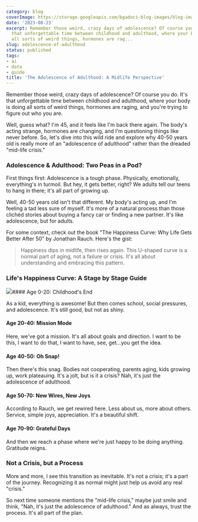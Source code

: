 ```yaml
---
category: blog
coverImage: https://storage.googleapis.com/bgadoci-blog-images/blog-images/images/blog-images/blog-post-images/ragmann22_a_pixar_style_image_of_a_fit_middle-aged_man_stressin_d3ca3433-55a9-49ba-b02c-2622d296878e.png
date: '2023-08-23'
excerpt: Remember those weird, crazy days of adolescence? Of course you do. It&#x27;s
  that unforgettable time between childhood and adulthood, where your body is doing
  all sorts of weird things, hormones are rag...
slug: adolescence-of-adulthood
status: published
tags:
- ai
- data
- guide
title: 'The Adolescence of Adulthood: A Midlife Perspective'
---
```


Remember those weird, crazy days of adolescence? Of course you do. It's that unforgettable time between childhood and adulthood, where your body is doing all sorts of weird things, hormones are raging, and you're trying to figure out who you are.

Well, guess what? I'm 45, and it feels like I'm back there again. The body's acting strange, hormones are changing, and I'm questioning things like never before. So, let's dive into this wild ride and explore why 40-50 years old is really more of an "adolescence of adulthood" rather than the dreaded "mid-life crisis."

### Adolescence & Adulthood: Two Peas in a Pod?

First things first: Adolescence is a tough phase. Physically, emotionally, everything's in turmoil. But hey, it gets better, right? We adults tell our teens to hang in there; it's all part of growing up.

Well, 40-50 years old isn't that different. My body's acting up, and I'm feeling a tad less sure of myself. It's more of a natural process than those clichéd stories about buying a fancy car or finding a new partner. It's like adolescence, but for adults.

For some context, check out the book "The Happiness Curve: Why Life Gets Better After 50" by Jonathan Rauch. Here's the gist:

> Happiness dips in midlife, then rises again. This U-shaped curve is a normal part of aging, not a failure or crisis. It's all about understanding and embracing this pattern.



### Life's Happiness Curve: A Stage by Stage Guide

![](https://storage.googleapis.com/bgadoci-blog-images/blog-images/images/blog-images/blog-post-images/image_3.jpg)#### Age 0-20: Childhood's End

As a kid, everything is awesome! But then comes school, social pressures, and adolescence. It's still good, but not as shiny.

#### Age 20-40: Mission Mode

Here, we've got a mission. It's all about goals and direction. I want to be this, I want to do that, I want to have, see, get...you get the idea.

#### Age 40-50: Oh Snap!

Then there's this snag. Bodies not cooperating, parents aging, kids growing up, work plateauing. It's a jolt, but is it a crisis? Nah, it's just the adolescence of adulthood.

#### Age 50-70: New Wires, New Joys

According to Rauch, we get rewired here. Less about us, more about others. Service, simple joys, appreciation. It's a beautiful shift.

#### Age 70-90: Grateful Days 

And then we reach a phase where we're just happy to be doing anything. Gratitude reigns.

### Not a Crisis, but a Process

More and more, I see this transition as inevitable. It's not a crisis; it's a part of the journey. Recognizing it as normal might just help us avoid any real "crisis."

So next time someone mentions the "mid-life crisis," maybe just smile and think, "Nah, it's just the adolescence of adulthood." And as always, trust the process. It's all part of the plan.